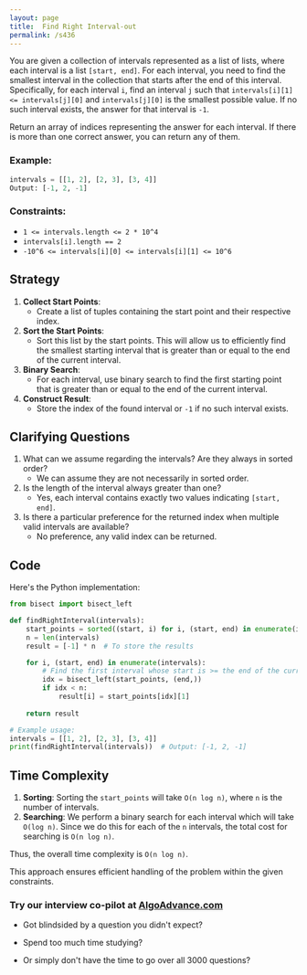 ```yaml
---
layout: page
title:  Find Right Interval-out
permalink: /s436
---
```

You are given a collection of intervals represented as a list of lists, where each interval is a list `[start, end]`. For each interval, you need to find the smallest interval in the collection that starts after the end of this interval. Specifically, for each interval `i`, find an interval `j` such that `intervals[i][1] <= intervals[j][0]` and `intervals[j][0]` is the smallest possible value. If no such interval exists, the answer for that interval is `-1`.

Return an array of indices representing the answer for each interval. If there is more than one correct answer, you can return any of them.

### Example:
```python
intervals = [[1, 2], [2, 3], [3, 4]]
Output: [-1, 2, -1]
```

### Constraints:
- `1 <= intervals.length <= 2 * 10^4`
- `intervals[i].length == 2`
- `-10^6 <= intervals[i][0] <= intervals[i][1] <= 10^6`

## Strategy
1. **Collect Start Points**:
    - Create a list of tuples containing the start point and their respective index.
2. **Sort the Start Points**:
    - Sort this list by the start points. This will allow us to efficiently find the smallest starting interval that is greater than or equal to the end of the current interval.
3. **Binary Search**:
    - For each interval, use binary search to find the first starting point that is greater than or equal to the end of the current interval.
4. **Construct Result**:
    - Store the index of the found interval or `-1` if no such interval exists.

## Clarifying Questions
1. What can we assume regarding the intervals? Are they always in sorted order? 
    - We can assume they are not necessarily in sorted order.
2. Is the length of the interval always greater than one?
    - Yes, each interval contains exactly two values indicating `[start, end]`.
3. Is there a particular preference for the returned index when multiple valid intervals are available?
    - No preference, any valid index can be returned.

## Code
Here's the Python implementation:
```python
from bisect import bisect_left

def findRightInterval(intervals):
    start_points = sorted((start, i) for i, (start, end) in enumerate(intervals))
    n = len(intervals)
    result = [-1] * n  # To store the results

    for i, (start, end) in enumerate(intervals):
        # Find the first interval whose start is >= the end of the current interval
        idx = bisect_left(start_points, (end,))
        if idx < n:
            result[i] = start_points[idx][1]
    
    return result

# Example usage:
intervals = [[1, 2], [2, 3], [3, 4]]
print(findRightInterval(intervals))  # Output: [-1, 2, -1]
```

## Time Complexity
1. **Sorting**: Sorting the `start_points` will take `O(n log n)`, where `n` is the number of intervals.
2. **Searching**: We perform a binary search for each interval which will take `O(log n)`. Since we do this for each of the `n` intervals, the total cost for searching is `O(n log n)`.

Thus, the overall time complexity is `O(n log n)`.

This approach ensures efficient handling of the problem within the given constraints.


### Try our interview co-pilot at [AlgoAdvance.com](https://algoAdvance.com)

- Got blindsided by a question you didn't expect?

- Spend too much time studying?

- Or simply don't have the time to go over all 3000 questions?

